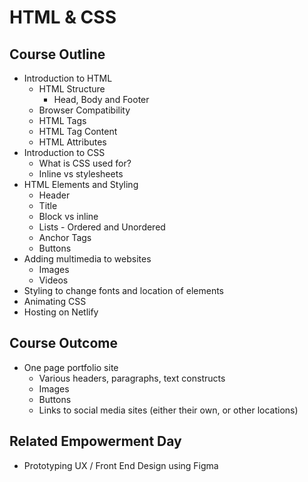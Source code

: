 # HTML & CSS

## Course Outline

* Introduction to HTML
  * HTML Structure
    * Head, Body and Footer
  * Browser Compatibility
  * HTML Tags
  * HTML Tag Content
  * HTML Attributes
* Introduction to CSS
  * What is CSS used for?
  * Inline vs stylesheets
* HTML Elements and Styling
  * Header
  * Title
  * Block vs inline
  * Lists - Ordered and Unordered
  * Anchor Tags
  * Buttons
* Adding multimedia to websites
  * Images
  * Videos
* Styling to change fonts and location of elements
* Animating CSS
* Hosting on Netlify

## Course Outcome

* One page portfolio site
  * Various headers, paragraphs, text constructs
  * Images
  * Buttons
  * Links to social media sites (either their own, or other locations)

## Related Empowerment Day

* Prototyping UX / Front End Design using Figma
